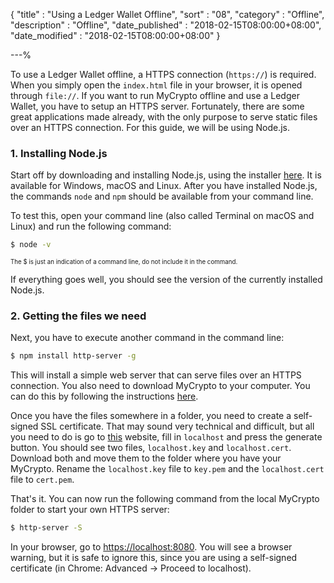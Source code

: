 {
"title"       : "Using a Ledger Wallet Offline",
"sort"        : "08",
"category"    : "Offline",
"description" : "Offline",
"date_published" : "2018-02-15T08:00:00+08:00",
"date_modified"  : "2018-02-15T08:00:00+08:00"
}

---%

To use a Ledger Wallet offline, a HTTPS connection (`https://`) is required. When you simply open the `index.html` file in your browser, it is opened through `file://`. If you want to run MyCrypto offline and use a Ledger Wallet, you have to setup an HTTPS server. Fortunately, there are some great applications made already, with the only purpose to serve static files over an HTTPS connection. For this guide, we will be using Node.js.

### 1. Installing Node.js
Start off by downloading and installing Node.js, using the installer [here](https://nodejs.org/en/download/). It is available for Windows, macOS and Linux. After you have installed Node.js, the commands `node` and `npm` should be available from your command line.

To test this, open your command line (also called Terminal on macOS and Linux) and run the following command:
```bash
$ node -v
```
<sub><sup>The $ is just an indication of a command line, do not include it in the command.</sup></sub> 
 
If everything goes well, you should see the version of the currently installed Node.js.

### 2. Getting the files we need
Next, you have to execute another command in the command line: 
```bash
$ npm install http-server -g
```
This will install a simple web server that can serve files over an HTTPS connection. You also need to download MyCrypto to your computer. You can do this by following the instructions [here](https://support.mycrypto.com/offline/running-mycrypto-locally.html).

Once you have the files somewhere in a folder, you need to create a self-signed SSL certificate. That may sound very technical and difficult, but all you need to do is go to [this](http://www.selfsignedcertificate.com/) website, fill in `localhost` and press the generate button. You should see two files, `localhost.key` and `localhost.cert`. Download both and move them to the folder where you have your MyCrypto. Rename the `localhost.key` file to `key.pem` and the `localhost.cert` file to `cert.pem`.

That's it. You can now run the following command from the local MyCrypto folder to start your own HTTPS server:
```bash
$ http-server -S
```
In your browser, go to [https://localhost:8080](https://localhost:8080). You will see a browser warning, but it is safe to ignore this, since you are using a self-signed certificate (in Chrome: Advanced -> Proceed to localhost).
